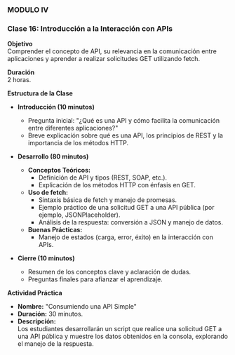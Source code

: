 ### MODULO IV

### **Clase 16: Introducción a la Interacción con APIs**

**Objetivo**  
Comprender el concepto de API, su relevancia en la comunicación entre aplicaciones y aprender a realizar solicitudes GET utilizando fetch.

**Duración**  
2 horas.

**Estructura de la Clase**

- **Introducción (10 minutos)**
  - Pregunta inicial: "¿Qué es una API y cómo facilita la comunicación entre diferentes aplicaciones?"
  - Breve explicación sobre qué es una API, los principios de REST y la importancia de los métodos HTTP.

- **Desarrollo (80 minutos)**
  - **Conceptos Teóricos:**
    - Definición de API y tipos (REST, SOAP, etc.).
    - Explicación de los métodos HTTP con énfasis en GET.
  - **Uso de fetch:**
    - Sintaxis básica de fetch y manejo de promesas.
    - Ejemplo práctico de una solicitud GET a una API pública (por ejemplo, JSONPlaceholder).
    - Análisis de la respuesta: conversión a JSON y manejo de datos.
  - **Buenas Prácticas:**
    - Manejo de estados (carga, error, éxito) en la interacción con APIs.

- **Cierre (10 minutos)**
  - Resumen de los conceptos clave y aclaración de dudas.
  - Preguntas finales para afianzar el aprendizaje.

**Actividad Práctica**  
- **Nombre:** "Consumiendo una API Simple"  
- **Duración:** 30 minutos.  
- **Descripción:**  
  Los estudiantes desarrollarán un script que realice una solicitud GET a una API pública y muestre los datos obtenidos en la consola, explorando el manejo de la respuesta.
